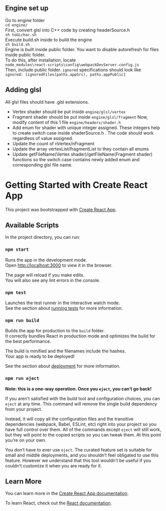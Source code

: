 ## Engine set up

Go to engine folder\
`cd engine/`\
First, convert glsl into C++ code by creating headerSource.h\
`sh toGLchar.sh`\
Execute build.sh inside to build the engine\
`sh build.sh`\
Engine is built inside public folder. You want to disable autorefresh for files inside public folder.\
To do this, after installation, locate\
`node_modules\react-scripts\config\webpackDevServer.config.js`\
Then, include public folder. `ignored` specifications should look like\
`ignored: [ignoredFiles(paths.appSrc), paths.appPublic]`

## Adding glsl

All glsl files should have .glsl extensions.

- Vertex shader should be put inside `engine/glsl/vertex`
- Fragment shader should be put inside `engine/glsl/fragment`
  Now, modify content of this 1 file
  `engine/headers/shader.h`
- Add enum for shader with unique integer assigned. These integers help to create switch case inside shaderSource.h . The code should work regardless of value assigned.
- Update the count of nVertex/nFragment
- Update the array vertexList/fragmentList to they contain all enums
- Update getFileName(Vertex shader)/getFileName(Fragment shader) functions so the switch case contains newly added enum and corresponding glsl file name.

# Getting Started with Create React App

This project was bootstrapped with [Create React App](https://github.com/facebook/create-react-app).

## Available Scripts

In the project directory, you can run:

### `npm start`

Runs the app in the development mode.\
Open [http://localhost:3000](http://localhost:3000) to view it in the browser.

The page will reload if you make edits.\
You will also see any lint errors in the console.

### `npm test`

Launches the test runner in the interactive watch mode.\
See the section about [running tests](https://facebook.github.io/create-react-app/docs/running-tests) for more information.

### `npm run build`

Builds the app for production to the `build` folder.\
It correctly bundles React in production mode and optimizes the build for the best performance.

The build is minified and the filenames include the hashes.\
Your app is ready to be deployed!

See the section about [deployment](https://facebook.github.io/create-react-app/docs/deployment) for more information.

### `npm run eject`

**Note: this is a one-way operation. Once you `eject`, you can’t go back!**

If you aren’t satisfied with the build tool and configuration choices, you can `eject` at any time. This command will remove the single build dependency from your project.

Instead, it will copy all the configuration files and the transitive dependencies (webpack, Babel, ESLint, etc) right into your project so you have full control over them. All of the commands except `eject` will still work, but they will point to the copied scripts so you can tweak them. At this point you’re on your own.

You don’t have to ever use `eject`. The curated feature set is suitable for small and middle deployments, and you shouldn’t feel obligated to use this feature. However we understand that this tool wouldn’t be useful if you couldn’t customize it when you are ready for it.

## Learn More

You can learn more in the [Create React App documentation](https://facebook.github.io/create-react-app/docs/getting-started).

To learn React, check out the [React documentation](https://reactjs.org/).
